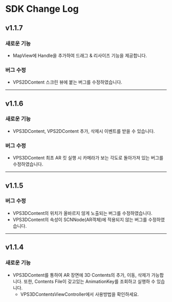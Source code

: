 # SDK Change Log



## v1.1.7

### 새로운 기능

- MapView에 Handle을 추가하여 드래그 & 리사이즈 기능을 제공합니다. 

### 버그 수정

- VPS2DContent 스크린 뷰에 붙는 버그를 수정하였습니다.

---

## v1.1.6

### 새로운 기능

- VPS3DContent, VPS2DContent 추가, 삭제시 이벤트를 받을 수 있습니다.

### 버그 수정

- VPS3DContent 최초 AR 킷 실행 시 카메라가 보는 각도로 돌아가져 있는 버그를 수정하였습니다. 

---

## v1.1.5

### 버그 수정

- VPS3DContent의 위치가 올바르지 않게 노출되는 버그를 수정하였습니다.
- VPS3DContent의 속성이 SCNNode(AR객체)에 적용되지 않는 버그를 수정하였습니다.

---

## v1.1.4

### 새로운 기능

- VPS3DContent를 통하여 AR 장면에 3D Contents의 추가, 이동, 삭제가 가능합니다. 또한, Contents File이 갖고있는 AnimationKey를 조회하고 실행하 수 있습니다.
  - VPS3DContentsViewController에서 사용방법을 확인하세요.

